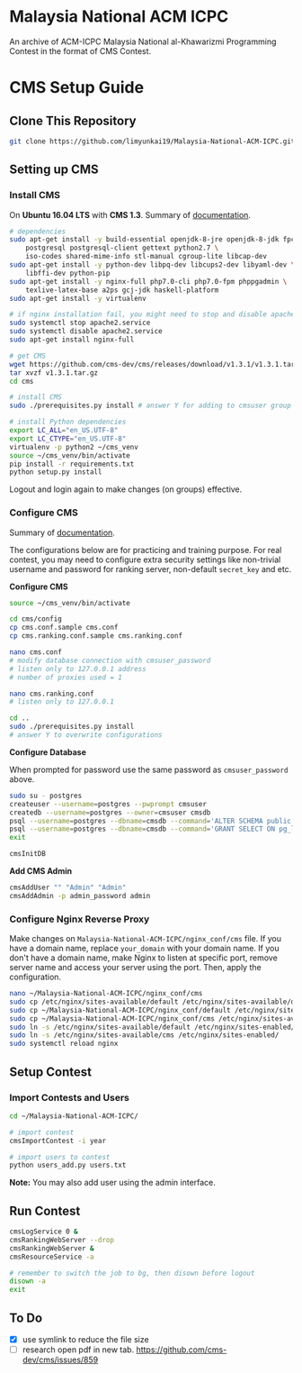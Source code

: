 # Malaysia National ACM ICPC
An archive of ACM-ICPC Malaysia National al-Khawarizmi Programming Contest in the format of CMS Contest.


# CMS Setup Guide

## Clone This Repository
```bash
git clone https://github.com/limyunkai19/Malaysia-National-ACM-ICPC.git
```

## Setting up CMS
### Install CMS
On **Ubuntu 16.04 LTS** with **CMS 1.3**. Summary of [documentation](https://cms.readthedocs.io/en/v1.3/Installation.html).

```bash
# dependencies
sudo apt-get install -y build-essential openjdk-8-jre openjdk-8-jdk fpc \
    postgresql postgresql-client gettext python2.7 \
    iso-codes shared-mime-info stl-manual cgroup-lite libcap-dev
sudo apt-get install -y python-dev libpq-dev libcups2-dev libyaml-dev \
    libffi-dev python-pip
sudo apt-get install -y nginx-full php7.0-cli php7.0-fpm phppgadmin \
    texlive-latex-base a2ps gcj-jdk haskell-platform
sudo apt-get install -y virtualenv

# if nginx installation fail, you might need to stop and disable apache service
sudo systemctl stop apache2.service
sudo systemctl disable apache2.service
sudo apt-get install nginx-full

# get CMS
wget https://github.com/cms-dev/cms/releases/download/v1.3.1/v1.3.1.tar.gz
tar xvzf v1.3.1.tar.gz
cd cms

# install CMS
sudo ./prerequisites.py install # answer Y for adding to cmsuser group

# install Python dependencies
export LC_ALL="en_US.UTF-8"
export LC_CTYPE="en_US.UTF-8"
virtualenv -p python2 ~/cms_venv
source ~/cms_venv/bin/activate
pip install -r requirements.txt
python setup.py install
```
Logout and login again to make changes (on groups) effective.

### Configure CMS
Summary of [documentation](https://cms.readthedocs.io/en/v1.3/Running%20CMS.html).

The configurations below are for practicing and training purpose. For real contest, you may need to configure extra security settings like non-trivial username and password for ranking server, non-default `secret_key` and etc.

**Configure CMS**
```bash
source ~/cms_venv/bin/activate

cd cms/config
cp cms.conf.sample cms.conf
cp cms.ranking.conf.sample cms.ranking.conf

nano cms.conf
# modify database connection with cmsuser_password
# listen only to 127.0.0.1 address
# number of proxies used = 1

nano cms.ranking.conf
# listen only to 127.0.0.1

cd ..
sudo ./prerequisites.py install
# answer Y to overwrite configurations
```

**Configure Database**

When prompted for password use the same password as `cmsuser_password` above.
```bash
sudo su - postgres
createuser --username=postgres --pwprompt cmsuser
createdb --username=postgres --owner=cmsuser cmsdb
psql --username=postgres --dbname=cmsdb --command='ALTER SCHEMA public OWNER TO cmsuser'
psql --username=postgres --dbname=cmsdb --command='GRANT SELECT ON pg_largeobject TO cmsuser'
exit

cmsInitDB
```

**Add CMS Admin**
```bash
cmsAddUser "" "Admin" "Admin"
cmsAddAdmin -p admin_password admin
```

### Configure Nginx Reverse Proxy
Make changes on `Malaysia-National-ACM-ICPC/nginx_conf/cms` file. If you have a domain name, replace `your_domain` with your domain name. If you don't have a domain name, make Nginx to listen at specific port, remove server name and access your server using the port. Then, apply the configuration.

```bash
nano ~/Malaysia-National-ACM-ICPC/nginx_conf/cms
sudo cp /etc/nginx/sites-available/default /etc/nginx/sites-available/default.bak
sudo cp ~/Malaysia-National-ACM-ICPC/nginx_conf/default /etc/nginx/sites-available/
sudo cp ~/Malaysia-National-ACM-ICPC/nginx_conf/cms /etc/nginx/sites-available/
sudo ln -s /etc/nginx/sites-available/default /etc/nginx/sites-enabled/
sudo ln -s /etc/nginx/sites-available/cms /etc/nginx/sites-enabled/
sudo systemctl reload nginx
```

## Setup Contest
### Import Contests and Users
```bash
cd ~/Malaysia-National-ACM-ICPC/

# import contest
cmsImportContest -i year

# import users to contest
python users_add.py users.txt
```
**Note:** You may also add user using the admin interface.


## Run Contest
```bash
cmsLogService 0 &
cmsRankingWebServer --drop
cmsRankingWebServer &
cmsResourceService -a

# remember to switch the job to bg, then disown before logout
disown -a
exit
```

## To Do
- [x] use symlink to reduce the file size
- [ ] research open pdf in new tab. https://github.com/cms-dev/cms/issues/859
